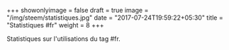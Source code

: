 +++
showonlyimage = false
draft = true
image = "/img/steem/statistiques.jpg"
date = "2017-07-24T19:59:22+05:30"
title = "Statistiques #fr"
weight = 8
+++

Statistiques sur l'utilisations du tag #fr.
<!--more-->
